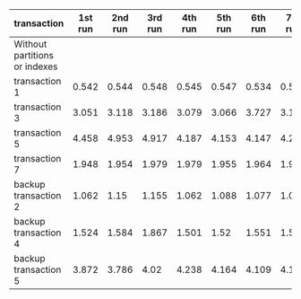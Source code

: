 | transaction                   | 1st run | 2nd run | 3rd run | 4th run | 5th run | 6th run | 7th run | 8th run | 9th run | 10th run | avg    | min   | max   | diff | 
|-------------------------------|---------|---------|---------|---------|---------|---------|---------|---------|---------|----------|--------|-------|-------|------| 
| Without partitions or indexes |         |         |         |         |         |         |         |         |         |          |        |       |       |      | 
| transaction 1                 | 0.542   | 0.544   | 0.548   | 0.545   | 0.547   | 0.534   | 0.56    | 0.411   | 0.537   | 0.538    | 0.5306 | 0.411 | 0.56  |      | 
| transaction 3                 | 3.051   | 3.118   | 3.186   | 3.079   | 3.066   | 3.727   | 3.157   | 3.614   | 3.219   | 3.047    | 3.2264 | 3.047 | 3.727 |      | 
| transaction 5                 | 4.458   | 4.953   | 4.917   | 4.187   | 4.153   | 4.147   | 4.248   | 4.204   | 4.184   | 4.14     | 4.3591 | 4.14  | 4.953 |      | 
| transaction 7                 | 1.948   | 1.954   | 1.979   | 1.979   | 1.955   | 1.964   | 1.954   | 1.957   | 1.962   | 2.012    | 1.9664 | 1.948 | 2.012 |      | 
| backup transaction 2          | 1.062   | 1.15    | 1.155   | 1.062   | 1.088   | 1.077   | 1.06    | 1.06    | 1.11    | 1.125    | 1.0949 | 1.06  | 1.155 |      | 
| backup transaction 4          | 1.524   | 1.584   | 1.867   | 1.501   | 1.52    | 1.551   | 1.551   | 1.515   | 1.659   | 1.503    | 1.5775 | 1.501 | 1.867 |      | 
| backup transaction 5          | 3.872   | 3.786   | 4.02    | 4.238   | 4.164   | 4.109   | 4.188   | 4.189   | 4.135   | 4.054    | 4.0755 | 3.786 | 4.238 |      | 


[comment]: <> (generated out of auto-generated runtimes.csv with https://donatstudios.com/CsvToMarkdownTable)
